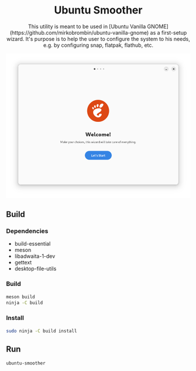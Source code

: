 <div align="center">
    <h1>Ubuntu Smoother</h1>
    <p>This utility is meant to be used in [Ubuntu Vanilla GNOME](https://github.com/mirkobrombin/ubuntu-vanilla-gnome) 
    as a first-setup wizard. It's purpose is to help the user to configure the 
    system to his needs, e.g. by configuring snap, flatpak, flathub, etc.</p>
    <img src="data/screenshot-1.png">
</div>


## Build
### Dependencies
- build-essential
- meson
- libadwaita-1-dev
- gettext
- desktop-file-utils

### Build
```bash
meson build
ninja -C build
```

### Install
```bash
sudo ninja -C build install
```

## Run
```bash
ubuntu-smoother
```